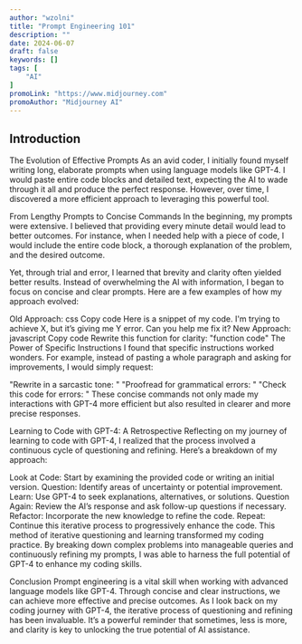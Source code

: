 ```yaml
---
author: "wzolni"
title: "Prompt Engineering 101"
description: ""
date: 2024-06-07
draft: false
keywords: []
tags: [
    "AI"
]
promoLink: "https://www.midjourney.com"
promoAuthor: "Midjourney AI"
---
```

## Introduction

The Evolution of Effective Prompts
As an avid coder, I initially found myself writing long, elaborate prompts when using language models like GPT-4. I would paste entire code blocks and detailed text, expecting the AI to wade through it all and produce the perfect response. However, over time, I discovered a more efficient approach to leveraging this powerful tool.

From Lengthy Prompts to Concise Commands
In the beginning, my prompts were extensive. I believed that providing every minute detail would lead to better outcomes. For instance, when I needed help with a piece of code, I would include the entire code block, a thorough explanation of the problem, and the desired outcome.

Yet, through trial and error, I learned that brevity and clarity often yielded better results. Instead of overwhelming the AI with information, I began to focus on concise and clear prompts. Here are a few examples of how my approach evolved:

Old Approach:
css
Copy code
Here is a snippet of my code. I'm trying to achieve X, but it’s giving me Y error. Can you help me fix it?
New Approach:
javascript
Copy code
Rewrite this function for clarity: "function code"
The Power of Specific Instructions
I found that specific instructions worked wonders. For example, instead of pasting a whole paragraph and asking for improvements, I would simply request:

"Rewrite in a sarcastic tone: "
"Proofread for grammatical errors: "
"Check this code for errors: "
These concise commands not only made my interactions with GPT-4 more efficient but also resulted in clearer and more precise responses.

Learning to Code with GPT-4: A Retrospective
Reflecting on my journey of learning to code with GPT-4, I realized that the process involved a continuous cycle of questioning and refining. Here’s a breakdown of my approach:

Look at Code: Start by examining the provided code or writing an initial version.
Question: Identify areas of uncertainty or potential improvement.
Learn: Use GPT-4 to seek explanations, alternatives, or solutions.
Question Again: Review the AI’s response and ask follow-up questions if necessary.
Refactor: Incorporate the new knowledge to refine the code.
Repeat: Continue this iterative process to progressively enhance the code.
This method of iterative questioning and learning transformed my coding practice. By breaking down complex problems into manageable queries and continuously refining my prompts, I was able to harness the full potential of GPT-4 to enhance my coding skills.

Conclusion
Prompt engineering is a vital skill when working with advanced language models like GPT-4. Through concise and clear instructions, we can achieve more effective and precise outcomes. As I look back on my coding journey with GPT-4, the iterative process of questioning and refining has been invaluable. It’s a powerful reminder that sometimes, less is more, and clarity is key to unlocking the true potential of AI assistance.